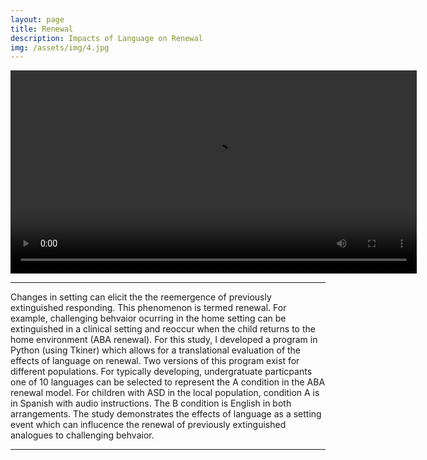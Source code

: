 ```yaml
---
layout: page
title: Renewal
description: Impacts of Language on Renewal
img: /assets/img/4.jpg
---
```


<video width="650" controls>
  <source src="{{ site.baseurl }}/assets/videos/4.mp4" type="video/mp4">
</video>

---

Changes in setting can elicit the the reemergence of previously extinguished responding. This phenomenon is termed renewal. For example, challenging behvaior ocurring in the home setting can be extinguished in a clinical setting and reoccur when the child returns to the home environment (ABA renewal). For this study, I developed a program in Python (using Tkiner) which allows for a translational evaluation of the effects of language on renewal. Two versions of this program exist for different populations. For typically developing, undergratuate particpants one of 10 languages can be selected to represent the A condition in the ABA renewal model. For children with ASD in the local population, condition A is in Spanish with audio instructions. The B condition is English in both arrangements. The study demonstrates the effects of language as a setting event which can influcence the renewal of previously extinguished analogues to challenging behvaior. 

---
